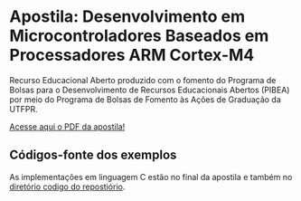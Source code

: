 # Apostila: Desenvolvimento em Microcontroladores Baseados em Processadores ARM Cortex-M4

Recurso Educacional Aberto produzido com o fomento do Programa de Bolsas para o Desenvolvimento de Recursos Educacionais Abertos (PIBEA) por meio do Programa de Bolsas de Fomento às Ações de Graduação da UTFPR.

[Acesse aqui o PDF da apostila!](https://github.com/leandrofabianjr/ARM/blob/master/ProjetoARM.pdf)

## Códigos-fonte dos exemplos

As implementações em linguagem C estão no final da apostila e também no [diretório codigo do repostiório](https://github.com/leandrofabianjr/ARM/tree/master/codigo).

